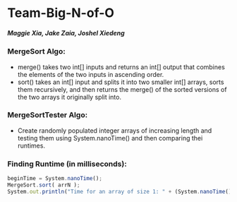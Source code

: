 # **Team-Big-N-of-O**
##### *Maggie Xia, Jake Zaia, Joshel Xiedeng*

### MergeSort Algo:
  * merge() takes two int[] inputs and returns an int[] output that combines the elements of the two inputs in ascending order.
  * sort() takes an int[] input and splits it into two smaller int[] arrays, sorts them recursively, and then returns the merge() of the sorted versions of the two arrays it originally split into.

### MergeSortTester Algo:
  * Create randomly populated integer arrays of increasing length and testing them using System.nanoTime() and then comparing thei runtimes.

### Finding Runtime (in milliseconds):
```javascript
beginTime = System.nanoTime();
MergeSort.sort( arrN );
System.out.println("Time for an array of size 1: " + (System.nanoTime() - beginTime ));
